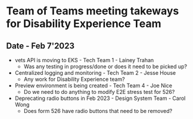 # Team of Teams meeting takeways for Disability Experience Team

## Date - Feb 7'2023
- vets API is moving to EKS - Tech Team 1 - Lainey Trahan
	- Was any testing in progress/done or does it need to be picked up?
- Centralized logging and monitoring - Tech Team 2 - Jesse House
	- Any work for Disability Experience team?
- Preview environment is being created - Tech Team 4 - Joe Nice 
	- Do we need to do anything to modify E2E stress test for 526?
- Deprecating radio buttons in Feb 2023 - Design System Team - Carol Wong
	- Does form 526 have radio buttons that need to be removed?
